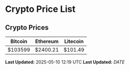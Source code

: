 # Crypto Price List

## Crypto Prices
| Bitcoin | Ethereum | Litecoin |
| ------- | -------- | -------- |
| $103599 | $2400.21 | $101.49 |
**Last Updated:** 2025-05-10 12:19 UTC
**Last Updated:** $DATE$
